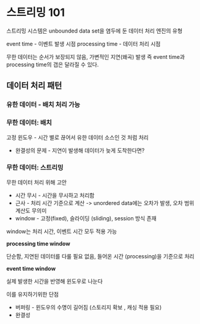 # 스트리밍 101

스트리밍 시스템은 unbounded data set을 염두에 둔 데이터 처리 엔진의 유형

event time - 이벤트 발생 시점
processing time - 데이터 처리 시점

무한 데이터는 순서가 보장되지 않음, 가변적인 지연(왜곡) 발생
즉 event time과 processing time의 갭은 달라질 수 있다.

## 데이터 처리 패턴

### 유한 데이터 - 배치 처리 가능
### 무한 데이터: 배치

고정 윈도우 - 시간 별로 끊어서 유한 데이터 소스인 것 처럼 처리 
- 완결성의 문제 - 지연이 발생해 데이터가 늦게 도착한다면? 

### 무한 데이터: 스트리밍

무한 데이터 처리 위해 고안

- 시간 무시 - 시간을 무시하고 처리함 
- 근사 - 처리 시간 기준으로 계산 -> unordered data에는 오차가 발생, 오차 범위 계산도 무의미
- window - 고정(fixed), 슬라이딩 (sliding), session 방식 존재

window는 처리 시간, 이벤트 시간 모두 적용 가능

**processing time window**

단순함, 지연된 데이터를 다룰 필요 없음, 들어온 시간 (processing)을 기준으로 처리

**event time window**

실제 발생한 시간을 반영해 윈도우로 나눈다

이를 유지하기위한 단점
- 버퍼링 - 윈도우의 수명이 길어짐 (스토리지 확보 , 캐싱 적용 필요)
- 완결성


